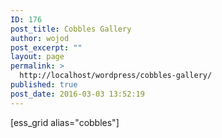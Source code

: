 ```yaml
---
ID: 176
post_title: Cobbles Gallery
author: wojod
post_excerpt: ""
layout: page
permalink: >
  http://localhost/wordpress/cobbles-gallery/
published: true
post_date: 2016-03-03 13:52:19
---
```

[ess_grid alias="cobbles"]